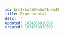 ```yaml
---
id: brmIxkat5AHuhqFIueaJ8
title: Experimental
desc: ''
updated: 1634266920399
created: 1634266920399
---
```


